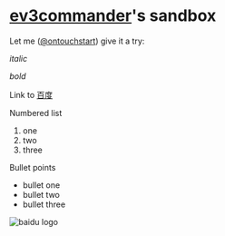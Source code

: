 # [ev3commander](https://github.com/ev3commander)'s sandbox

Let me ([@ontouchstart](https://github.com/ontouchstart)) give it a try:

_italic_

*bold*

Link to [百度](http://www.baidu.com/)

Numbered list

1. one
2. two
3. three

Bullet points

- bullet one
- bullet two
- bullet three

![baidu logo](http://www.baidu.com/img/bd_logo1.png)
